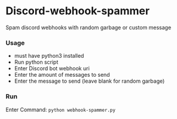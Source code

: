 # Discord-webhook-spammer

Spam discord webhooks with random garbage or custom message

### Usage
- must have python3 installed 
- Run python script
- Enter Discord bot webhook uri 
- Enter the amount of messages to send
- Enter the message to send (leave blank for random garbage)

### Run
Enter Command:
```python webhook-spammer.py```
